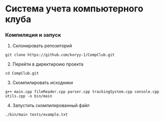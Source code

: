 # Система учета компьютерного клуба

### Компиляция и запуск
1. Склонировать репозиторий

```git clone https://github.com/koryy-1/CompClub.git```

2. Перейти в директироию проекта

```cd CompClub.git```

3. Скомпилировать исходники

```g++ main.cpp fileReader.cpp parser.cpp trackingSystem.cpp console.cpp utils.cpp -o bin/main```

4. Запустить скомпилированный файл

```./bin/main tests/example.txt```